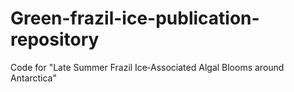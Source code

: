 # Green-frazil-ice-publication-repository
Code for "Late Summer Frazil Ice‐Associated Algal Blooms around Antarctica"
